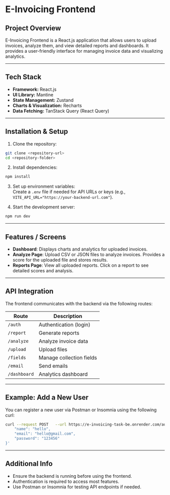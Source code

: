 
# E-Invoicing Frontend

## Project Overview
E-Invoicing Frontend is a React.js application that allows users to upload invoices, analyze them, and view detailed reports and dashboards. It provides a user-friendly interface for managing invoice data and visualizing analytics.

---

## Tech Stack
- **Framework:** React.js  
- **UI Library:** Mantine  
- **State Management:** Zustand  
- **Charts & Visualization:** Recharts  
- **Data Fetching:** TanStack Query (React Query)  

---

## Installation & Setup

1. Clone the repository:
```bash
git clone <repository-url>
cd <repository-folder>
```

2. Install dependencies:
```bash
npm install
```

3. Set up environment variables:  
   Create a `.env` file if needed for API URLs or keys (e.g., `VITE_API_URL="https://your-backend-url.com"`).

4. Start the development server:
```bash
npm run dev
```

---

## Features / Screens

- **Dashboard**: Displays charts and analytics for uploaded invoices.  
- **Analyze Page**: Upload CSV or JSON files to analyze invoices. Provides a score for the uploaded file and stores results.  
- **Reports Page**: View all uploaded reports. Click on a report to see detailed scores and analysis.  

---

## API Integration

The frontend communicates with the backend via the following routes:

| Route               | Description                              |
|--------------------|------------------------------------------|
| `/auth`             | Authentication (login)                   |
| `/report`           | Generate reports                          |
| `/analyze`          | Analyze invoice data                      |
| `/upload`           | Upload files                              |
| `/fields`           | Manage collection fields                  |
| `/email`            | Send emails                               |
| `/dashboard`        | Analytics dashboard                        |

---

## Example: Add a New User

You can register a new user via Postman or Insomnia using the following curl:

```bash
curl --request POST   --url https://e-invoicing-task-be.onrender.com/auth/register   --header 'Content-Type: application/json'   --data '{
    "name": "hello",
    "email": "hello@gmail.com",
    "password": "123456"
}'
```

---

## Additional Info
- Ensure the backend is running before using the frontend.  
- Authentication is required to access most features.  
- Use Postman or Insomnia for testing API endpoints if needed.  

